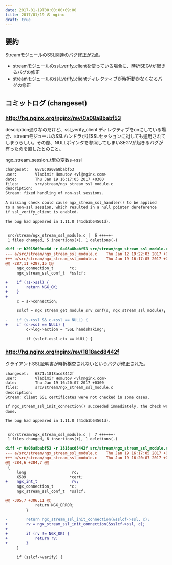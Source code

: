 ```yaml
---
date: 2017-01-19T00:00:00+09:00
title: 2017/01/19 の nginx
draft: true
---
```


要約
---

StreamモジュールのSSL関連のバグ修正が2点。

- streamモジュールのssl_verify_clientを使っている場合に、時折SEGVが起きるバグの修正
- streamモジュールのssl_verify_clientディレクティブが時折動かなくなるバグの修正

コミットログ (changeset)
---

### http://hg.nginx.org/nginx/rev/0a08a8babf53

description通りなのだけど、ssl_verify_client ディレクティブをonにしている場合、streamモジュールのSSLハンドラが非SSLセッションに対しても適用されてしまうらしい。その際、NULLポインタを参照してしまいSEGVが起きるバグが有ったのを直したとのこと。

ngx_stream_session_t型の変数s->ssl

```diff
changeset:   6870:0a08a8babf53
user:        Vladimir Homutov <vl@nginx.com>
date:        Thu Jan 19 16:17:05 2017 +0300
files:       src/stream/ngx_stream_ssl_module.c
description:
Stream: fixed handling of non-ssl sessions.

A missing check could cause ngx_stream_ssl_handler() to be applied
to a non-ssl session, which resulted in a null pointer dereference
if ssl_verify_client is enabled.

The bug had appeared in 1.11.8 (41cb1b64561d).


 src/stream/ngx_stream_ssl_module.c |  6 +++++-
 1 files changed, 5 insertions(+), 1 deletions(-)

diff -r b2915d99ee8d -r 0a08a8babf53 src/stream/ngx_stream_ssl_module.c
--- a/src/stream/ngx_stream_ssl_module.c	Thu Jan 12 19:22:03 2017 +0300
+++ b/src/stream/ngx_stream_ssl_module.c	Thu Jan 19 16:17:05 2017 +0300
@@ -287,11 +287,15 @@
     ngx_connection_t       *c;
     ngx_stream_ssl_conf_t  *sslcf;

+    if (!s->ssl) {
+        return NGX_OK;
+    }
+
     c = s->connection;

     sslcf = ngx_stream_get_module_srv_conf(s, ngx_stream_ssl_module);

-    if (s->ssl && c->ssl == NULL) {
+    if (c->ssl == NULL) {
         c->log->action = "SSL handshaking";

         if (sslcf->ssl.ctx == NULL) {

```

### http://hg.nginx.org/nginx/rev/1818acd8442f

クライアントSSL証明書が時折検査されないというバグが修正された。

```diff
changeset:   6871:1818acd8442f
user:        Vladimir Homutov <vl@nginx.com>
date:        Thu Jan 19 16:20:07 2017 +0300
files:       src/stream/ngx_stream_ssl_module.c
description:
Stream: client SSL certificates were not checked in some cases.

If ngx_stream_ssl_init_connection() succeeded immediately, the check was not
done.

The bug had appeared in 1.11.8 (41cb1b64561d).


 src/stream/ngx_stream_ssl_module.c |  7 ++++++-
 1 files changed, 6 insertions(+), 1 deletions(-)

diff -r 0a08a8babf53 -r 1818acd8442f src/stream/ngx_stream_ssl_module.c
--- a/src/stream/ngx_stream_ssl_module.c	Thu Jan 19 16:17:05 2017 +0300
+++ b/src/stream/ngx_stream_ssl_module.c	Thu Jan 19 16:20:07 2017 +0300
@@ -284,6 +284,7 @@
 {
     long                    rc;
     X509                   *cert;
+    ngx_int_t               rv;
     ngx_connection_t       *c;
     ngx_stream_ssl_conf_t  *sslcf;

@@ -305,7 +306,11 @@
             return NGX_ERROR;
         }

-        return ngx_stream_ssl_init_connection(&sslcf->ssl, c);
+        rv = ngx_stream_ssl_init_connection(&sslcf->ssl, c);
+
+        if (rv != NGX_OK) {
+            return rv;
+        }
     }

     if (sslcf->verify) {
```
